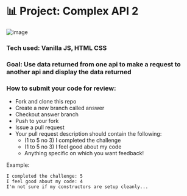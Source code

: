 # 📊 Project: Complex API 2

![image](https://user-images.githubusercontent.com/112201564/196260617-bae48a57-1506-4cd6-b58d-9976a7528ff0.png)
### Tech used: Vanilla JS, HTML CSS
### Goal: Use data returned from one api to make a request to another api and display the data returned

### How to submit your code for review:

- Fork and clone this repo
- Create a new branch called answer
- Checkout answer branch
- Push to your fork
- Issue a pull request
- Your pull request description should contain the following:
  - (1 to 5 no 3) I completed the challenge
  - (1 to 5 no 3) I feel good about my code
  - Anything specific on which you want feedback!

Example:
```
I completed the challenge: 5
I feel good about my code: 4
I'm not sure if my constructors are setup cleanly...
```
